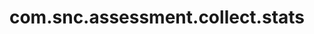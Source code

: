 ---
layout: page
title: com.snc.assessment.collect.stats
description: ""
value: "e27747eb533223008366ddeeff7b12a5"
---